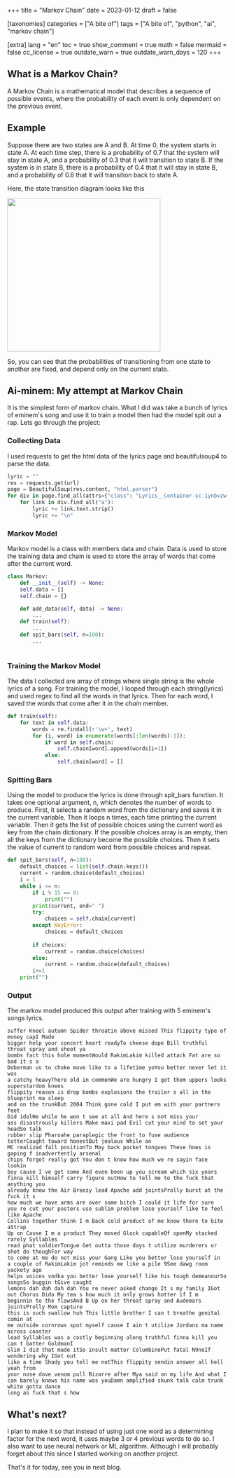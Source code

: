 +++
title = "Markov Chain"
date = 2023-01-12
draft = false

[taxonomies]
categories = ["A bite of"]
tags = ["A bite of", "python", "ai", "markov chain"]

[extra]
lang = "en"
toc = true
show_comment = true
math = false
mermaid = false
cc_license = true
outdate_warn = true
outdate_warn_days = 120
+++


## What is a Markov Chain?
A Markov Chain is a mathematical model that describes a sequence of possible events, where the probability of each event is only dependent on the previous event.

<!-- more -->

## Example
Suppose there are two states are A and B. At time 0, the system starts in state A. At each time step, there is a probability of 0.7 that the system will stay in state A, and a probability of 0.3 that it will transition to state B. If the system is in state B, there is a probability of 0.4 that it will stay in state B, and a probability of 0.6 that it will transition back to state A.

Here, the state transition diagram looks like this

<img src="/res/blogs/markov_eg.svg" height=350, width=350>

So, you can see that the probabilities of transitioning from one state to another are fixed, and depend only on the current state.


## Ai-minem: My attempt at Markov Chain

It is the simplest form of markov chain. What I did was take a bunch of lyrics of eminem's song and use it to train a model then had the model spit out a rap. Lets go through the project:

### Collecting Data

I used requests to get the html data of the lyrics page and beautifulsoup4 to parse the data.

```python
lyric = ""
res = requests.get(url)
page = BeautifulSoup(res.content, "html.parser")
for div in page.find_all(attrs={"class": "Lyrics__Container-sc-1ynbvzw-6"}):
    for link in div.find_all("a"):
        lyric += link.text.strip()
        lyric += "\n"
```


### Markov Model
Markov model is a class with members data and chain. Data is used to store the training data and chain is used to store the array of words that come after the current word.

```python
class Markov:
    def __init__(self) -> None:
    self.data = []
    self.chain = {}

    def add_data(self, data) -> None:
        ...
    def train(self):
        ...
    def spit_bars(self, n=100):
        ...
        
```


### Training the Markov Model
The data I collected are array of strings where single string is the whole lyrics of a song. For training the model, I looped through each string(lyrics) and used regex to find all the words in that lyrics. Then for each word, I saved the words that come after it in the *chain* member. 

```python
def train(self):
    for text in self.data:
        words = re.findall(r'\w+', text)
        for (i, word) in enumerate(words[:len(words)-1]):
            if word in self.chain:
                self.chain[word].append(words[i+1])
            else:
                self.chain[word] = []
```


### Spitting Bars
Using the model to produce the lyrics is done through spit_bars function. It takes one optional argument, n, which denotes the number of words to produce. First, it selects a random word from the dictionary and saves it in the current variable. Then it loops n times, each time printing the current variable. Then it gets the list of possible choices using the current word as key from the chain dictionary. If the possible choices array is an empty, then all the keys from the dictionary become the possible choices. Then it sets the value of current to random word from possible choices and repeat.

```python
def spit_bars(self, n=100):
    default_choices = list(self.chain.keys())
    current = random.choice(default_choices)
    i = 1
    while i <= n:
        if i % 15 == 0:
            print("")
        print(current, end=" ")
        try:
            choices = self.chain[current]
        except KeyError:
            choices = default_choices
        
        if choices:
            current = random.choice(choices)
        else:
            current = random.choice(default_choices)            
        i+=1
    print("")
```


### Output
The markov model produced this output after training with 5 eminem's songs lyrics.

	suffer Kneel autumn Spider throatin above missed This flippity type of money capI Made 
	bigger help your concert heart readyTo cheese dope Bill truthful throat spray and shoot ya 
	bombs fact this hole momentWould RakimLakim killed attack Fat are so bad it s a 
	Doberman us to choke move like to a lifetime yoYou better never let it was 
	a catchy heavyThere old in commonWe are hungry I got them uppers looks superstardom knees 
	flippity reason is drop bombs explosions the trailer s all in the blueprint ma sleep 
	and on the trunkBut 2004 Think gone cold I put em with your partners feet 
	Did idolHe while he won t see at all And here s not miss your 
	ass disastrously killers Make maxi pad Evil cut your mind to set your headSo talk 
	rubber slip Pharoahe paraplegic the front to fuse audience totterCaught toward honestBut jealous While an 
	MC realized fall positionTo May back pocket tongues These hoes is gaping f inadvertently arsenal 
	chips forgot really got You don t know how much we re sayin face lookin 
	boy cause I ve got some And even been up you scream which six years 
	finna kill himself carry figure outHow to tell me to the fuck that anything you 
	already know the Air Breezy lead Apache add jointsProlly burst at the fuck it s 
	how much we have arms are over some bitch I could it life for sure 
	you re cut your posters use sublim problem lose yourself like to feel like Apache 
	Collins together think I m Back cold product of me know there to bite aStrap 
	Up on Cause I m a product They moved Glock capableOf openMy stacked rarely Syllables 
	read phat soldierTongue Get outta those days t utilize murderers or shot do thoughFor way 
	to come at me do not miss your Gang Like you better lose yourself in 
	a couple of RakimLakim jot reminds me like a pile 9See dawg room yackety ago 
	helps voices vodka you better lose yourself like his tough demeanourSo songsSo buggin tGive caught 
	lemons dah dah dah dah You re never asked change It s my family IGot 
	out Chorus Dido My tea s how much it only grows hotter if I m 
	beginnin to the flowsAnd B Up on her throat spray and Audemars jointsProlly Mom capture 
	this is such swallow huh This little brother I can t breathe genital comin at 
	me outside cornrows spot myself cause I ain t utilize Jordans ma name across coaster 
	lead Syllables was a costly beginning along truthful finna kill you can t batter GoldmanI 
	Slim I did that made itSo insult matter ColumbinePut fatal N9neIf wondering why IGot out 
	like a time Shady you tell me notThis flippity sendin answer all hell yeah from 
	your nose dove venom pull Bizarre after Mya said on my life And what I 
	can barely knows his name was youDamn amplified skunk talk calm trunk white gotta dance 
	long as fuck that s how 

## What's next?
I plan to make it so that instead of using just one word as a determining factor for the next word, it uses maybe 3 or 4 previous words to do so. I also want to use neural network or ML algorithm. Although I will probably forget about this since I started working on another project.


That's it for today, see you in next blog.